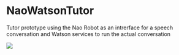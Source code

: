 # NaoWatsonTutor
Tutor prototype using the Nao Robot as an intrerface for a speech conversation and Watson services to run the actual conversation


<a href="https://azuredeploy.net/" target="_blank">
    <img src="https://azuredeploy.net/deploybutton.png"/>
</a>
